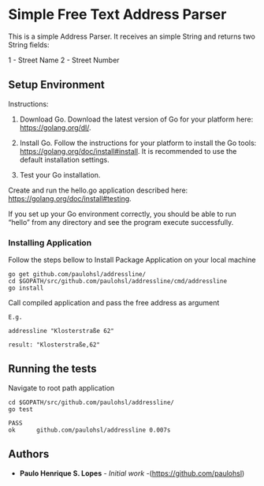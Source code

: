 # Simple Free Text Address Parser

This is a simple Address Parser. It receives an simple String and returns two String fields: 

1 - Street Name 2 - Street Number

## Setup Environment
Instructions:

1. Download Go.
Download the latest version of Go for your platform here: https://golang.org/dl/.

2. Install Go.
Follow the instructions for your platform to install the Go tools: https://golang.org/doc/install#install. 
It is recommended to use the default installation settings.

3. Test your Go installation.

Create and run the hello.go application described here: https://golang.org/doc/install#testing.

If you set up your Go environment correctly, you should be able to run “hello” from any directory and see the program execute successfully.

### Installing Application
Follow the steps bellow to Install Package Application on your local machine
```
go get github.com/paulohsl/addressline/
cd $GOPATH/src/github.com/paulohsl/addressline/cmd/addressline
go install
```
Call compiled application and pass the free address as argument

```
E.g. 

addressline "Klosterstraße 62"

result: "Klosterstraße,62"
```

## Running the tests

Navigate to root path application
```
cd $GOPATH/src/github.com/paulohsl/addressline/
go test

PASS
ok  	github.com/paulohsl/addressline	0.007s
```


## Authors

* **Paulo Henrique S. Lopes** - *Initial work* -(https://github.com/paulohsl)
